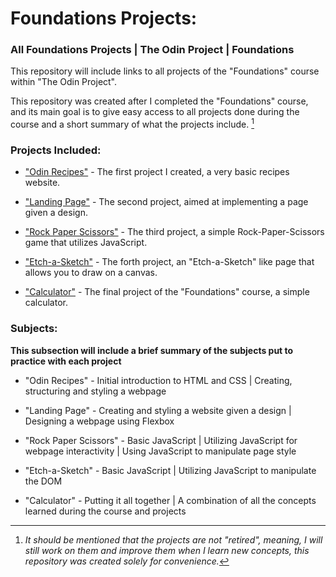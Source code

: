 # Foundations Projects:

### All Foundations Projects | The Odin Project | Foundations

This repository will include links to all projects of the "Foundations" course within "The Odin Project".

This repository was created after I completed the "Foundations" course, and its main goal is to give easy access to all projects done during the course and a short summary of what the projects include. [^1]

### Projects Included:

- ["Odin Recipes"](https://github.com/Dur4nt3/odin_recipes) - The first project I created, a very basic recipes website.

- ["Landing Page"](https://github.com/Dur4nt3/odin_landing) - The second project, aimed at implementing a page given a design.

- ["Rock Paper Scissors"](https://github.com/Dur4nt3/rps_project) - The third project, a simple Rock-Paper-Scissors game that utilizes JavaScript.

- ["Etch-a-Sketch"](https://github.com/Dur4nt3/eas_project) - The forth project, an "Etch-a-Sketch" like page that allows you to draw on a canvas.

- ["Calculator"](https://github.com/Dur4nt3/calc_project) - The final project of the "Foundations" course, a simple calculator.
 
### Subjects:

**This subsection will include a brief summary of the subjects put to practice with each project**

- "Odin Recipes" - Initial introduction to HTML and CSS | Creating, structuring and styling a webpage

- "Landing Page" - Creating and styling a website given a design | Designing a webpage using Flexbox

- "Rock Paper Scissors" - Basic JavaScript | Utilizing JavaScript for webpage interactivity | Using JavaScript to manipulate page style

- "Etch-a-Sketch" - Basic JavaScript | Utilizing JavaScript to manipulate the DOM

- "Calculator" - Putting it all together | A combination of all the concepts learned during the course and projects

[^1]: *It should be mentioned that the projects are not "retired", meaning, I will still work on them and improve them when I learn new concepts, this repository was created solely for convenience.*
